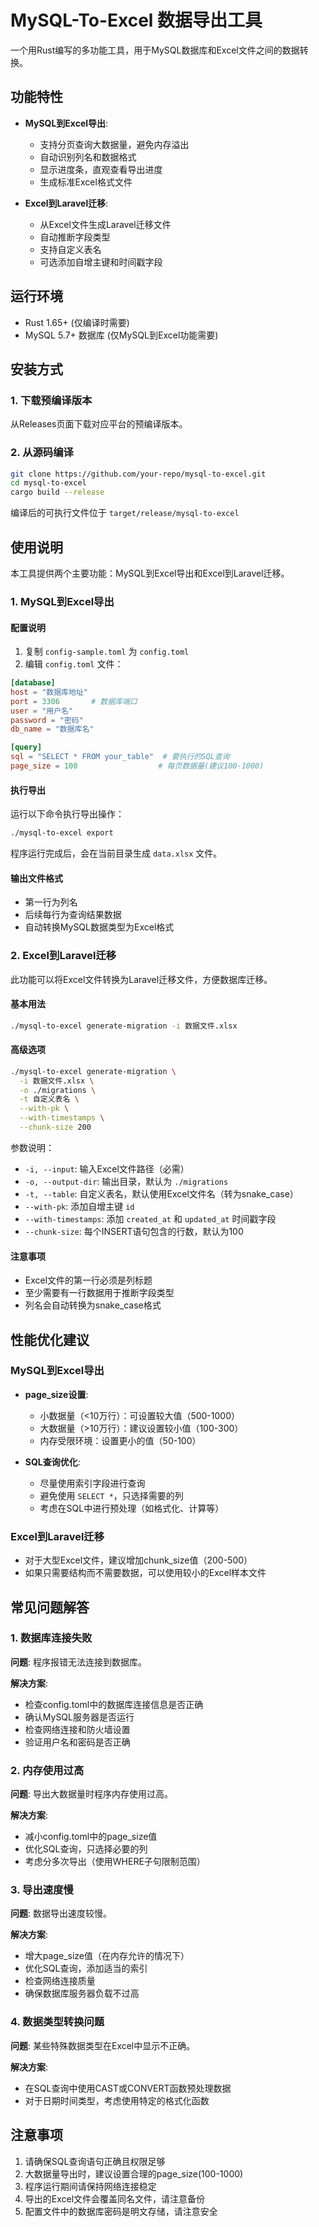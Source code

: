 # MySQL-To-Excel 数据导出工具

一个用Rust编写的多功能工具，用于MySQL数据库和Excel文件之间的数据转换。

## 功能特性

- **MySQL到Excel导出**:
  - 支持分页查询大数据量，避免内存溢出
  - 自动识别列名和数据格式
  - 显示进度条，直观查看导出进度
  - 生成标准Excel格式文件

- **Excel到Laravel迁移**:
  - 从Excel文件生成Laravel迁移文件
  - 自动推断字段类型
  - 支持自定义表名
  - 可选添加自增主键和时间戳字段

## 运行环境

- Rust 1.65+ (仅编译时需要)
- MySQL 5.7+ 数据库 (仅MySQL到Excel功能需要)

## 安装方式

### 1. 下载预编译版本

从Releases页面下载对应平台的预编译版本。

### 2. 从源码编译

```bash
git clone https://github.com/your-repo/mysql-to-excel.git
cd mysql-to-excel
cargo build --release
```

编译后的可执行文件位于 `target/release/mysql-to-excel`

## 使用说明

本工具提供两个主要功能：MySQL到Excel导出和Excel到Laravel迁移。

### 1. MySQL到Excel导出

#### 配置说明

1. 复制 `config-sample.toml` 为 `config.toml`
2. 编辑 `config.toml` 文件：

```toml
[database]
host = "数据库地址"
port = 3306       # 数据库端口
user = "用户名"
password = "密码"
db_name = "数据库名"

[query]
sql = "SELECT * FROM your_table"  # 要执行的SQL查询
page_size = 100                  # 每页数据量(建议100-1000)
```

#### 执行导出

运行以下命令执行导出操作：

```bash
./mysql-to-excel export
```

程序运行完成后，会在当前目录生成 `data.xlsx` 文件。

#### 输出文件格式

- 第一行为列名
- 后续每行为查询结果数据
- 自动转换MySQL数据类型为Excel格式

### 2. Excel到Laravel迁移

此功能可以将Excel文件转换为Laravel迁移文件，方便数据库迁移。

#### 基本用法

```bash
./mysql-to-excel generate-migration -i 数据文件.xlsx
```

#### 高级选项

```bash
./mysql-to-excel generate-migration \
  -i 数据文件.xlsx \
  -o ./migrations \
  -t 自定义表名 \
  --with-pk \
  --with-timestamps \
  --chunk-size 200
```

参数说明：
- `-i, --input`: 输入Excel文件路径（必需）
- `-o, --output-dir`: 输出目录，默认为 `./migrations`
- `-t, --table`: 自定义表名，默认使用Excel文件名（转为snake_case）
- `--with-pk`: 添加自增主键 `id`
- `--with-timestamps`: 添加 `created_at` 和 `updated_at` 时间戳字段
- `--chunk-size`: 每个INSERT语句包含的行数，默认为100

#### 注意事项

- Excel文件的第一行必须是列标题
- 至少需要有一行数据用于推断字段类型
- 列名会自动转换为snake_case格式

## 性能优化建议

### MySQL到Excel导出

- **page_size设置**:
  - 小数据量（<10万行）：可设置较大值（500-1000）
  - 大数据量（>10万行）：建议设置较小值（100-300）
  - 内存受限环境：设置更小的值（50-100）

- **SQL查询优化**:
  - 尽量使用索引字段进行查询
  - 避免使用 `SELECT *`，只选择需要的列
  - 考虑在SQL中进行预处理（如格式化、计算等）

### Excel到Laravel迁移

- 对于大型Excel文件，建议增加chunk_size值（200-500）
- 如果只需要结构而不需要数据，可以使用较小的Excel样本文件

## 常见问题解答

### 1. 数据库连接失败

**问题**: 程序报错无法连接到数据库。

**解决方案**:
- 检查config.toml中的数据库连接信息是否正确
- 确认MySQL服务器是否运行
- 检查网络连接和防火墙设置
- 验证用户名和密码是否正确

### 2. 内存使用过高

**问题**: 导出大数据量时程序内存使用过高。

**解决方案**:
- 减小config.toml中的page_size值
- 优化SQL查询，只选择必要的列
- 考虑分多次导出（使用WHERE子句限制范围）

### 3. 导出速度慢

**问题**: 数据导出速度较慢。

**解决方案**:
- 增大page_size值（在内存允许的情况下）
- 优化SQL查询，添加适当的索引
- 检查网络连接质量
- 确保数据库服务器负载不过高

### 4. 数据类型转换问题

**问题**: 某些特殊数据类型在Excel中显示不正确。

**解决方案**:
- 在SQL查询中使用CAST或CONVERT函数预处理数据
- 对于日期时间类型，考虑使用特定的格式化函数

## 注意事项

1. 请确保SQL查询语句正确且权限足够
2. 大数据量导出时，建议设置合理的page_size(100-1000)
3. 程序运行期间请保持网络连接稳定
4. 导出的Excel文件会覆盖同名文件，请注意备份
5. 配置文件中的数据库密码是明文存储，请注意安全
